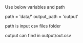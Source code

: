 Use below variables and path

path = 'data/'
output_path = 'output'


path is input csv files folder

output can find in output/out.csv

